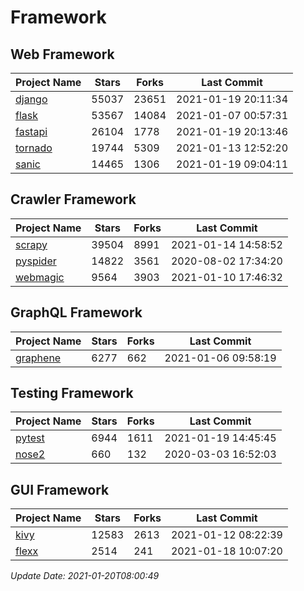 # Framework

## Web Framework
| Project Name | Stars | Forks | Last Commit |
| ------------ | ----- | ----- | ----------- |
| [django](https://github.com/django/django) | 55037 | 23651 | 2021-01-19 20:11:34 |
| [flask](https://github.com/pallets/flask) | 53567 | 14084 | 2021-01-07 00:57:31 |
| [fastapi](https://github.com/tiangolo/fastapi) | 26104 | 1778 | 2021-01-19 20:13:46 |
| [tornado](https://github.com/tornadoweb/tornado) | 19744 | 5309 | 2021-01-13 12:52:20 |
| [sanic](https://github.com/sanic-org/sanic) | 14465 | 1306 | 2021-01-19 09:04:11 |

## Crawler Framework
| Project Name | Stars | Forks | Last Commit |
| ------------ | ----- | ----- | ----------- |
| [scrapy](https://github.com/scrapy/scrapy) | 39504 | 8991 | 2021-01-14 14:58:52 |
| [pyspider](https://github.com/binux/pyspider) | 14822 | 3561 | 2020-08-02 17:34:20 |
| [webmagic](https://github.com/code4craft/webmagic) | 9564 | 3903 | 2021-01-10 17:46:32 |

## GraphQL Framework
| Project Name | Stars | Forks | Last Commit |
| ------------ | ----- | ----- | ----------- |
| [graphene](https://github.com/graphql-python/graphene) | 6277 | 662 | 2021-01-06 09:58:19 |

## Testing Framework
| Project Name | Stars | Forks | Last Commit |
| ------------ | ----- | ----- | ----------- |
| [pytest](https://github.com/pytest-dev/pytest) | 6944 | 1611 | 2021-01-19 14:45:45 |
| [nose2](https://github.com/nose-devs/nose2) | 660 | 132 | 2020-03-03 16:52:03 |

## GUI Framework
| Project Name | Stars | Forks | Last Commit |
| ------------ | ----- | ----- | ----------- |
| [kivy](https://github.com/kivy/kivy) | 12583 | 2613 | 2021-01-12 08:22:39 |
| [flexx](https://github.com/flexxui/flexx) | 2514 | 241 | 2021-01-18 10:07:20 |

*Update Date: 2021-01-20T08:00:49*
